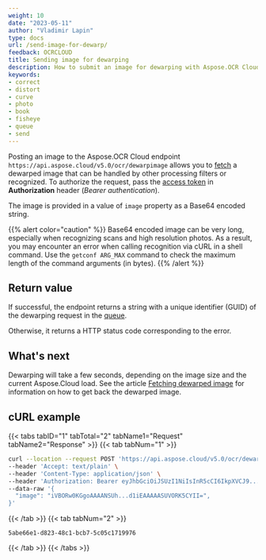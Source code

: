 ```yaml
---
weight: 10
date: "2023-05-11"
author: "Vladimir Lapin"
type: docs
url: /send-image-for-dewarp/
feedback: OCRCLOUD
title: Sending image for dewarping
description: How to submit an image for dewarping with Aspose.OCR Cloud API.
keywords:
- correct
- distort
- curve
- photo
- book
- fisheye
- queue
- send
---
```


Posting an image to the Aspose.OCR Cloud endpoint `https://api.aspose.cloud/v5.0/ocr/dewarpimage` allows you to [fetch](/ocr/fetch-dewarp-result/) a dewarped image that can be handled by other processing filters or recognized. To authorize the request, pass the [access token](/ocr/authorization/) in **Authorization** header (_Bearer authentication_).

The image is provided in a value of `image` property as a Base64 encoded string.

{{% alert color="caution" %}}
Base64 encoded image can be very long, especially when recognizing scans and high resolution photos. As a result, you may encounter an error when calling recognition via cURL in a shell command. Use the `getconf ARG_MAX` command to check the maximum length of the command arguments (in bytes).
{{% /alert %}}

## Return value

If successful, the endpoint returns a string with a unique identifier (GUID) of the dewarping request in the [queue](/ocr/recognition-workflow/).

Otherwise, it returns a HTTP status code corresponding to the error.

## What's next

Dewarping will take a few seconds, depending on the image size and the current Aspose.Cloud load. See the article [Fetching dewarped image](/ocr/fetch-dewarp-result/) for information on how to get back the dewarped image.

## cURL example

{{< tabs tabID="1" tabTotal="2" tabName1="Request" tabName2="Response" >}}
{{< tab tabNum="1" >}}
```bash
curl --location --request POST 'https://api.aspose.cloud/v5.0/ocr/dewarpimage' \
--header 'Accept: text/plain' \
--header 'Content-Type: application/json' \
--header 'Authorization: Bearer eyJhbGciOiJSUzI1NiIsInR5cCI6IkpXVCJ9...HaRYOxBcCRCPLnrFCVXpw7UA' \
--data-raw '{
  "image": "iVBORw0KGgoAAAANSUh...d1iEAAAAASUVORK5CYII=",
}'
```
{{< /tab >}}
{{< tab tabNum="2" >}}
```
5abe66e1-d823-48c1-bcb7-5c05c1719976
```
{{< /tab >}}
{{< /tabs >}}
